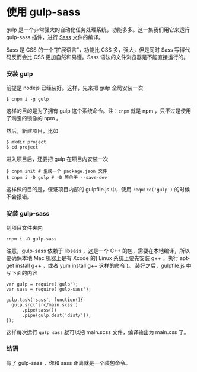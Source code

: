 # 使用 gulp-sass

gulp 是一个非常强大的自动化任务处理系统，功能多多。这一集我们用它来运行 gulp-sass 插件，进行 [Sass](http://sass-lang.com/) 文件的编译。

Sass 是 CSS 的一个“扩展语言”，功能比 CSS 多，强大，但是同时 Sass 写得代码反而会比 CSS 更加自然和易懂。Sass 语法的文件浏览器是不能直接运行的。

### 安装 gulp

前提是 nodejs 已经装好。这样，先来把 gulp 全局安装一次

```
$ cnpm i -g gulp
```

这样的目的是为了拥有 gulp 这个系统命令。注：`cnpm` 就是 npm ，只不过是使用了淘宝的镜像的 npm 。

然后，新建项目，比如

```
$ mkdir project
$ cd project
```

进入项目后，还要把 gulp 在项目内安装一次

```
$ cnpm init # 生成一个 package.json 文件
$ cnpm i -D gulp # -D 等价于 --save-dev
```

这样做的目的是，保证项目内部的 gulpfile.js 中，使用 `require('gulp')` 的时候不会报错。

### 安装 gulp-sass

到项目文件夹内

```
cnpm i -D gulp-sass
```

注意，gulp-sass 依赖于 libsass ，这是一个 C++ 的包，需要在本地编译，所以要确保本地 Mac 机器上是有 Xcode 的( Linux 系统上要先安装 g++ ，执行 apt-get install g++ ，或者 yum install g++ 这样的命令 )。 装好之后，gulpfile.js 中写下面的内容

```
var gulp = require('gulp');
var sass = require('gulp-sass');

gulp.task('sass', function(){
  gulp.src('src/main.scss')
      .pipe(sass())
      .pipe(gulp.dest('dist/'));
});
```

这样每次运行 `gulp sass` 就可以把 main.scss 文件，编译输出为 main.css 了。


### 结语

有了 gulp-sass ，你和 sass 距离就是一个装包命令。
